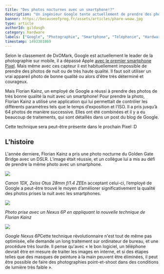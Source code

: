 ```yaml
---
title: "Des photos nocturnes avec un smartphone!?"
description: "Un ingénieur Google tente actuellement de prendre des photos de nuit avec son smartphone d'aussi bonne qualité qu'avec un appareil photo numérique !"
banner: https://becauseofprog.fr/assets/articles/phare-woaw.jpg
type: article
authorId: gildasgh
category: hardware
labels: ["Google", "Photographie", "Smartphone", "Téléphonie", "Hardware"]
timestamp: 1493301869
---
```


Selon le classement de DxOMark, Google est actuellement le leader de la photographie sur mobile, il a dépassé Apple [avec le premier smartphone Pixel](https://www.presse-citron.net/tout-ce-que-vous-devez-savoir-sur-les-smartphones-pixel-de-google/). Mais même avec ces capteur il est habituellement impossible de prendre des photos de nuit ou de très haute qualité. Il faut soit utiliser un vrai appareil photo de bonne qualité ou alors d'être très déterminé et courageux.

Mais Florian Kainz, un employé de Google a réussi à prendre des photos de très bonne qualité la nuit avec un smartphone! Pour prendre la photo, Florian Kainz a utilisé une application qui lui permettait de contrôler les différents paramètres tels que le temps d’exposition et l’ISO. Il a pris jusqu’à 64 photos de manière successive. Elles ont été combinées et il y a eu beaucoup de traitements, qui sont détaillés dans un post du blog de Google.

Cette technique sera peut-être présente dans le prochain Pixel :D

L'histoire
----------

L'année derniere, Florian Kainz a pris une photo nocturne du Golden Gate Bridge avec un DSLR. L’image était réussie, et un collègue lui a mis au défi de prendre la même photo avec un smartphone.

[![](https://www.presse-citron.net/wordpress_prod/wp-content/uploads/2017/04/Golden-Gate-SF-Google.jpg)](https://www.presse-citron.net/wordpress_prod/wp-content/uploads/2017/04/Golden-Gate-SF-Google.jpg)

*Canon 1DX, Zeiss Otus 28mm f/1.4 ZE*En acceptant celui-ci, l’employé de Google a peut-être trouvé le moyen d’améliorer significativement la qualité des photos prises la nuit avec les smartphones.

[![](https://www.presse-citron.net/wordpress_prod/wp-content/uploads/2017/04/Golden-Gate-SF-Google-1.jpg)](https://www.presse-citron.net/wordpress_prod/wp-content/uploads/2017/04/Golden-Gate-SF-Google-1.jpg)

*Photo prise avec un Nexus 6P en appliquant la nouvelle technique de Florian Kainz* 

[![](https://www.presse-citron.net/wordpress_prod/wp-content/uploads/2017/04/Golden-Gate-SF-Google-3.jpg)](https://www.presse-citron.net/wordpress_prod/wp-content/uploads/2017/04/Golden-Gate-SF-Google-3.jpg)

*Google Nexus 6P*Cette technique révolutionnaire n'est tout de même pas optimisée, elle demande un long traitement sur ordinateur de bureau, et une procédure très lourde. Il pense qu'avec « le bon logiciel, un téléphone devrait être en mesure de traiter les images en interne, et si des étapes telles que des masques de peinture à la main peuvent être éliminées, il peut être possible de faire des photographies point-et-shoot dans des conditions de lumière très faible ».

